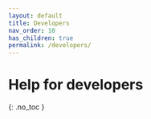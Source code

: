 ```yaml
---
layout: default
title: Developers
nav_order: 10
has_children: true
permalink: /developers/
---
```


# Help for developers
{: .no_toc }

